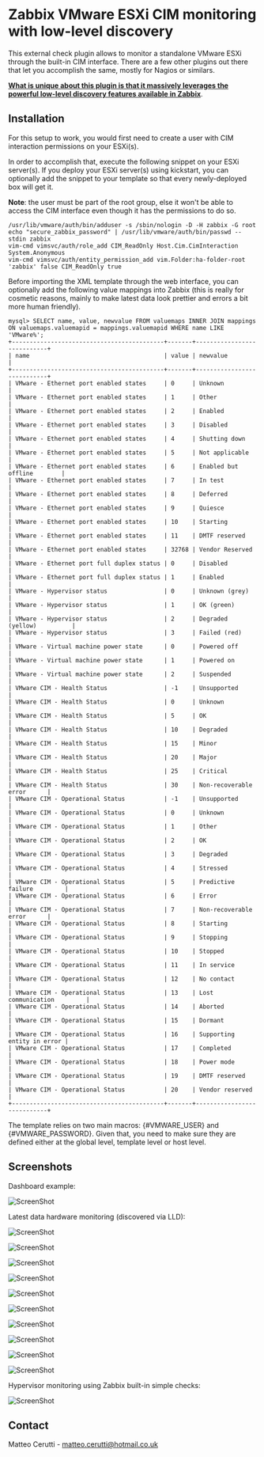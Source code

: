 # Zabbix VMware ESXi CIM monitoring with low-level discovery

This external check plugin allows to monitor a standalone VMware ESXi through the built-in CIM interface. There are a few other plugins out there that let you accomplish the same, mostly for Nagios or similars.

<u><b>What is unique about this plugin is that it massively leverages the powerful low-level discovery features available in Zabbix</b></u>.

## Installation
For this setup to work, you would first need to create a user with CIM interaction permissions on your ESXi(s).

In order to accomplish that, execute the following snippet on your ESXi server(s). If you deploy your ESXi server(s) using kickstart, you can optionally add the snippet to your template so that every newly-deployed box will get it.

<b>Note</b>: the user must be part of the root group, else it won't be able to access the CIM interface even though it has the permissions to do so.

```
/usr/lib/vmware/auth/bin/adduser -s /sbin/nologin -D -H zabbix -G root
echo "secure_zabbix_password" | /usr/lib/vmware/auth/bin/passwd --stdin zabbix
vim-cmd vimsvc/auth/role_add CIM_ReadOnly Host.Cim.CimInteraction System.Anonymous
vim-cmd vimsvc/auth/entity_permission_add vim.Folder:ha-folder-root 'zabbix' false CIM_ReadOnly true
```

Before importing the XML template through the web interface, you can optionally add the following value mappings into Zabbix (this is really for cosmetic reasons, mainly to make latest data look prettier and errors a bit more human friendly).

```
mysql> SELECT name, value, newvalue FROM valuemaps INNER JOIN mappings ON valuemaps.valuemapid = mappings.valuemapid WHERE name LIKE 'VMware%';
+-------------------------------------------+-------+----------------------------+
| name                                      | value | newvalue                   |
+-------------------------------------------+-------+----------------------------+
| VMware - Ethernet port enabled states     | 0     | Unknown                    |
| VMware - Ethernet port enabled states     | 1     | Other                      |
| VMware - Ethernet port enabled states     | 2     | Enabled                    |
| VMware - Ethernet port enabled states     | 3     | Disabled                   |
| VMware - Ethernet port enabled states     | 4     | Shutting down              |
| VMware - Ethernet port enabled states     | 5     | Not applicable             |
| VMware - Ethernet port enabled states     | 6     | Enabled but offline        |
| VMware - Ethernet port enabled states     | 7     | In test                    |
| VMware - Ethernet port enabled states     | 8     | Deferred                   |
| VMware - Ethernet port enabled states     | 9     | Quiesce                    |
| VMware - Ethernet port enabled states     | 10    | Starting                   |
| VMware - Ethernet port enabled states     | 11    | DMTF reserved              |
| VMware - Ethernet port enabled states     | 32768 | Vendor Reserved            |
| VMware - Ethernet port full duplex status | 0     | Disabled                   |
| VMware - Ethernet port full duplex status | 1     | Enabled                    |
| VMware - Hypervisor status                | 0     | Unknown (grey)             |
| VMware - Hypervisor status                | 1     | OK (green)                 |
| VMware - Hypervisor status                | 2     | Degraded (yellow)          |
| VMware - Hypervisor status                | 3     | Failed (red)               |
| VMware - Virtual machine power state      | 0     | Powered off                |
| VMware - Virtual machine power state      | 1     | Powered on                 |
| VMware - Virtual machine power state      | 2     | Suspended                  |
| VMware CIM - Health Status                | -1    | Unsupported                |
| VMware CIM - Health Status                | 0     | Unknown                    |
| VMware CIM - Health Status                | 5     | OK                         |
| VMware CIM - Health Status                | 10    | Degraded                   |
| VMware CIM - Health Status                | 15    | Minor                      |
| VMware CIM - Health Status                | 20    | Major                      |
| VMware CIM - Health Status                | 25    | Critical                   |
| VMware CIM - Health Status                | 30    | Non-recoverable error      |
| VMware CIM - Operational Status           | -1    | Unsupported                |
| VMware CIM - Operational Status           | 0     | Unknown                    |
| VMware CIM - Operational Status           | 1     | Other                      |
| VMware CIM - Operational Status           | 2     | OK                         |
| VMware CIM - Operational Status           | 3     | Degraded                   |
| VMware CIM - Operational Status           | 4     | Stressed                   |
| VMware CIM - Operational Status           | 5     | Predictive failure         |
| VMware CIM - Operational Status           | 6     | Error                      |
| VMware CIM - Operational Status           | 7     | Non-recoverable error      |
| VMware CIM - Operational Status           | 8     | Starting                   |
| VMware CIM - Operational Status           | 9     | Stopping                   |
| VMware CIM - Operational Status           | 10    | Stopped                    |
| VMware CIM - Operational Status           | 11    | In service                 |
| VMware CIM - Operational Status           | 12    | No contact                 |
| VMware CIM - Operational Status           | 13    | Lost communication         |
| VMware CIM - Operational Status           | 14    | Aborted                    |
| VMware CIM - Operational Status           | 15    | Dormant                    |
| VMware CIM - Operational Status           | 16    | Supporting entity in error |
| VMware CIM - Operational Status           | 17    | Completed                  |
| VMware CIM - Operational Status           | 18    | Power mode                 |
| VMware CIM - Operational Status           | 19    | DMTF reserved              |
| VMware CIM - Operational Status           | 20    | Vendor reserved            |
+-------------------------------------------+-------+----------------------------+
```

The template relies on two main macros: {#VMWARE_USER} and {#VMWARE_PASSWORD}. Given that, you need to make sure they are defined either at the global level, template level or host level.

## Screenshots

Dashboard example:

![ScreenShot](https://raw.github.com/m4ce/zabbix-vmware_esxi/master/screenshots/zabbix-vmware-dashboard.png)

Latest data hardware monitoring (discovered via LLD):

![ScreenShot](https://raw.github.com/m4ce/zabbix-vmware_esxi/master/screenshots/zabbix-vmware-latest_data1.png)

![ScreenShot](https://raw.github.com/m4ce/zabbix-vmware_esxi/master/screenshots/zabbix-vmware-latest_data2.png)

![ScreenShot](https://raw.github.com/m4ce/zabbix-vmware_esxi/master/screenshots/zabbix-vmware-latest_data3.png)

![ScreenShot](https://raw.github.com/m4ce/zabbix-vmware_esxi/master/screenshots/zabbix-vmware-latest_data4.png)

![ScreenShot](https://raw.github.com/m4ce/zabbix-vmware_esxi/master/screenshots/zabbix-vmware-latest_data5.png)

![ScreenShot](https://raw.github.com/m4ce/zabbix-vmware_esxi/master/screenshots/zabbix-vmware-latest_data6.png)

![ScreenShot](https://raw.github.com/m4ce/zabbix-vmware_esxi/master/screenshots/zabbix-vmware-latest_data7.png)

![ScreenShot](https://raw.github.com/m4ce/zabbix-vmware_esxi/master/screenshots/zabbix-vmware-latest_data8.png)

![ScreenShot](https://raw.github.com/m4ce/zabbix-vmware_esxi/master/screenshots/zabbix-vmware-latest_data9.png)

![ScreenShot](https://raw.github.com/m4ce/zabbix-vmware_esxi/master/screenshots/zabbix-vmware-latest_data10.png)

Hypervisor monitoring using Zabbix built-in simple checks:

![ScreenShot](https://raw.github.com/m4ce/zabbix-vmware_esxi/master/screenshots/zabbix-vmware-latest_data11.png)

## Contact
Matteo Cerutti - matteo.cerutti@hotmail.co.uk
